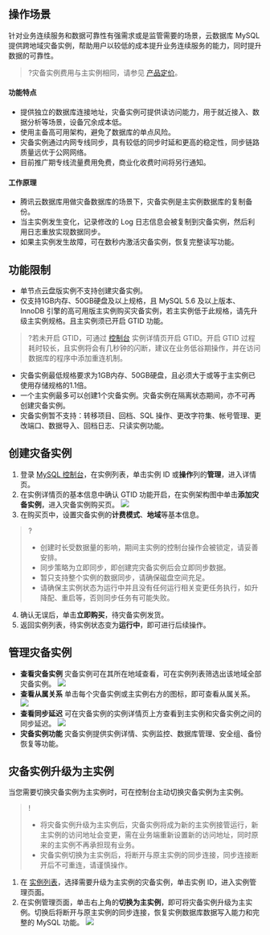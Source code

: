 ## 操作场景
针对业务连续服务和数据可靠性有强需求或是监管需要的场景，云数据库 MySQL 提供跨地域灾备实例，帮助用户以较低的成本提升业务连续服务的能力，同时提升数据的可靠性。
>?灾备实例费用与主实例相同，请参见 [产品定价](https://buy.cloud.tencent.com/price/cdb)。

#### 功能特点
- 提供独立的数据库连接地址，灾备实例可提供读访问能力，用于就近接入、数据分析等场景，设备冗余成本低。
- 使用主备高可用架构，避免了数据库的单点风险。
- 灾备实例通过内网专线同步，具有较低的同步时延和更高的稳定性，同步链路质量远优于公网网络。
- 目前推广期专线流量费用免费，商业化收费时间将另行通知。

#### 工作原理
- 腾讯云数据库用做灾备数据库的场景下，灾备实例是主实例数据库的复制备份。
- 当主实例发生变化，记录修改的 Log 日志信息会被复制到灾备实例，然后利用日志重放实现数据同步。
- 如果主实例发生故障，可在数秒内激活灾备实例，恢复完整读写功能。

## 功能限制
- 单节点云盘版实例不支持创建灾备实例。
- 仅支持1GB内存、50GB硬盘及以上规格，且 MySQL 5.6 及以上版本、InnoDB 引擎的高可用版主实例购买灾备实例，若主实例低于此规格，请先升级主实例规格。且主实例须已开启 GTID 功能。
>?若未开启 GTID，可通过 [控制台](https://console.cloud.tencent.com/cdb/) 实例详情页开启 GTID。开启 GTID 过程耗时较长，且实例将会有几秒钟的闪断，建议在业务低谷期操作，并在访问数据库的程序中添加重连机制。
- 灾备实例最低规格要求为1GB内存、50GB硬盘，且必须大于或等于主实例已使用存储规格的1.1倍。
- 一个主实例最多可以创建1个灾备实例。灾备实例在隔离状态期间，亦不可再创建灾备实例。
- 灾备实例暂不支持：转移项目、回档、SQL 操作、更改字符集、帐号管理、更改端口、数据导入、回档日志、只读实例功能。

## 创建灾备实例
1. 登录 [MySQL 控制台](https://console.cloud.tencent.com/cdb/)，在实例列表，单击实例 ID 或**操作**列的**管理**，进入详情页。
2. 在实例详情页的基本信息中确认 GTID 功能开启，在实例架构图中单击**添加灾备实例**，进入灾备实例购买页。
![](https://qcloudimg.tencent-cloud.cn/raw/3535c0274c3dfa18134ccc735edd0f46.png)
3. 在购买页中，设置灾备实例的**计费模式**、**地域**等基本信息。
 >?
>- 创建时长受数据量的影响，期间主实例的控制台操作会被锁定，请妥善安排。
>- 同步策略为立即同步，即创建完灾备实例后会立即同步数据。
>- 暂只支持整个实例的数据同步，请确保磁盘空间充足。
>- 请确保主实例状态为运行中并且没有任何运行相关变更任务执行，如升降配、重启等，否则同步任务有可能失败。 
>
4. 确认无误后，单击**立即购买**，待灾备实例发货。
5. 返回实例列表，待实例状态变为**运行中**，即可进行后续操作。

## 管理灾备实例
- **查看灾备实例**
灾备实例可在其所在地域查看，可在实例列表筛选出该地域全部灾备实例。
![](https://qcloudimg.tencent-cloud.cn/raw/096486c7562d5385bfd50a187f85b307.png)
- **查看从属关系**
单击每个灾备实例或主实例右方的图标，即可查看从属关系。
![](https://qcloudimg.tencent-cloud.cn/raw/89d342733d4c2264dd5dc00a1c7d4143.png)
- **查看同步延迟**
可在灾备实例的实例详情页上方查看到主实例和灾备实例之间的同步延迟。
![](https://qcloudimg.tencent-cloud.cn/raw/053c38735dd3dd5b7e46d5c82687dd09.png)
- **灾备实例功能**
灾备实例提供实例详情、实例监控、数据库管理、安全组、备份恢复等功能。

## 灾备实例升级为主实例
当您需要切换灾备实例为主实例时，可在控制台主动切换灾备实例为主实例。
>!
>- 将灾备实例升级为主实例后，灾备实例将成为新的主实例接管运行，新主实例的访问地址会变更，需在业务端重新设置新的访问地址，同时原来的主实例不再承担现有业务。
>- 灾备实例切换为主实例后，将断开与原主实例的同步连接，同步连接断开后不可重连，请谨慎操作。
>
1. 在 [实例列表](https://console.cloud.tencent.com/cdb)，选择需要升级为主实例的灾备实例，单击实例 ID，进入实例管理页面。
2. 在实例管理页面，单击右上角的**切换为主实例**，即可将灾备实例升级为主实例。切换后将断开与原主实例的同步连接，恢复实例数据库数据写入能力和完整的 MySQL 功能。
![](https://qcloudimg.tencent-cloud.cn/raw/5eb3f1f08b46d4c20ab3b4038309ab03.png)

